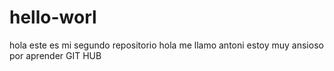 # hello-worl
hola este es mi segundo repositorio
hola me llamo antoni 
estoy muy ansioso por aprender GIT HUB
